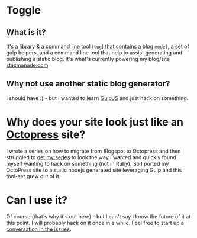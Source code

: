 ﻿# Toggle

## What is it?

It's a library & a command line tool (`tog`) that contains a blog `model`, a set of gulp helpers, and a command line tool that help to assist generating and publishing a static blog. It's what's currently powering my blog/site [staxmanade.com](http://staxmanade.com).

## Why not use another static blog generator?

I should have :) - but I wanted to learn [GulpJS](http://gulpjs.com) and just hack on something.

# Why does your site look just like an [Octopress](http://octopress.org) site?

I wrote a series on how to migrate from Blogspot to Octopress and then struggled to [get my series](https://github.com/jekyll/jekyll/issues/2226) to look the way I wanted and quickly found myself wanting to hack on something (not in Ruby). So I ported my OctoPress site to a static nodejs generated site leveraging Gulp and this tool-set grew out of it.

# Can I use it?

Of course (that's why it's out here) - but I can't say I know the future of it at this point. I will probably hack on it once in a while. Feel free to start up a [conversation in the issues](https://github.com/togglejs/toggle/issues).
